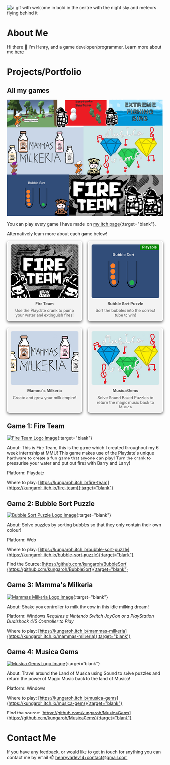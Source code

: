 

<picture>
 <source media="(prefers-color-scheme: dark)" srcset="https://media.tenor.com/2auJH5AE1fMAAAAd/welcome.gif">
 <source media="(prefers-color-scheme: light)" srcset="https://media.tenor.com/2auJH5AE1fMAAAAd/welcome.gif">
 <img alt="a gif with welcome in bold in the centre with the night sky and meteors flying behind it" src="https://media.tenor.com/2auJH5AE1fMAAAAd/welcome.gif">
</picture>

    
# About Me
Hi there 👋 I'm Henry, and a game developer/programmer.
Learn more about me [here](/aboutme.md)


# Projects/Portfolio
## All my games
<img alt="An image with all the Logos from my game portfolio" src="/gameCollection.png">

You can play every game I have made, on [my itch page](https://kungaroh.itch.io/){:target="blank"}.

Alternatively learn more about each game below!

<!-- ------------------- All my Games Ends ------------------- -->

<style>
  .portfolio-grid {
    display: grid;
    grid-template-columns: repeat(auto-fill, minmax(200px, 1fr));
    gap: 20px;
  }
  .game-card {
    position: relative;
    background-color: #f3f3f3;
    padding: 10px;
    text-align: center;
    border-radius: 8px;
    transition: transform 0.2s;
    border: 2px solid white;
    box-shadow: 0 4px 8px rgba(0, 0, 0, 0.6);
  }
  .game-card .playable-badge {
    position: absolute;
    top: 10px;
    right: 10px;
    background-color: green;
    color: white;
    padding: 2px 8px;
    border-radius: 4px;
    font-size: 0.8em;
    font-weight: bold;
    z-index: 1;
  }
   .game-card img {
    width: 100%;
    height: auto;
    border-radius: 5px;
  }
  .game-card p {
     font-size: 0.9em; /* Smaller font for description */
     color: #555;
     margin: 8px 0 0; /* Adjusts spacing */
   }
   .game-card a {
     color: inherit; /* Inherits color from parent, making it the same as normal text */
     text-decoration: none; /* Removes the underline */
   }
   .game-card a:hover {
     color: #555; /* Optional: Different color on hover */
   }
  .game-card:hover {
    transform: scale(1.05);
  }
</style>

<div class="portfolio-grid">
  <div class="game-card">
    <a href="fireteam">
      <img src="/portfolio icons/fire team icon.png" alt="Fire Team Thumbnail">
      <p><strong>Fire Team</strong></p>
     <p>Use the Playdate crank to pump your water and extinguish fires!</p>
    </a>
  </div>
  <div class="game-card">
   <div class="playable-badge">Playable</div>
    <a href="/bubblesort">
      <img src="/portfolio icons/bubble sort icon.png" alt="Bubble Sort Thumbnail">
        <p><strong>Bubble Sort Puzzle</strong></p>
     <p>Sort the bubbles into the correct tube to win!</p>
    </a>
  </div>
  <div class="game-card">
     <a href="/MM">
       <img src="/portfolio icons/mammas milkeria icon.png" alt="Mammas milkeria Thumbnail">
       <p><strong>Mamma's Milkeria</strong></p>
      <p>Create and grow your milk empire!</p>
     </a>
   </div>
  <div class="game-card">
     <a href="/musicagems">
       <img src="/portfolio icons/musicagems icon.png" alt="Musica Gems Thumbnail">
       <p><strong>Musica Gems</strong></p>
      <p>Solve Sound Based Puzzles to return the magic music back to Musica</p>
     </a>
   </div>
  <!-- Add more games similarly -->
</div>





 
## Game 1: Fire Team
[<img alt="Fire Team Logo Image" src="https://img.itch.zone/aW1nLzE2ODM2MzM3LnBuZw==/original/h3v5Ym.png">](https://kungaroh.itch.io/fire-team){:target="blank"}

About: This is Fire Team, this is the game which I created throughout my 6 week internship at MMU! This game makes use of the Playdate's unique hardware to create a fun game that anyone can play! Turn the crank to pressurise your water and put out fires with Barry and Larry!

Platform: Playdate

Where to play: [https://kungaroh.itch.io/fire-team](https://kungaroh.itch.io/fire-team){:target="blank"}


<!-- ------------------- Fire Team Ends ------------------- -->


## Game 2: Bubble Sort Puzzle
[<img alt="Bubble Sort Puzzle Logo Image" src="https://img.itch.zone/aW1nLzE0MTcyNjM2LnBuZw==/315x250%23c/aZQtgY.png">](https://kungaroh.itch.io/bubble-sort-puzzle){:target="blank"}

About: Solve puzzles by sorting bubbles so that they only contain their own colour!

Platform: Web

Where to play: [https://kungaroh.itch.io/bubble-sort-puzzle](https://kungaroh.itch.io/bubble-sort-puzzle){:target="blank"}

Find the Source: [https://github.com/kungaroh/BubbleSort](https://github.com/kungaroh/BubbleSort){:target="blank"}

<!-- ------------------- Bubble Sort Ends ------------------- -->

## Game 3: Mamma's Milkeria
[<img alt="Mammas Milkeria Logo Image" src="https://img.itch.zone/aW1nLzE2MDc5NDI1LnBuZw==/original/mgQNEf.png" width="350">](https://kungaroh.itch.io/mammas-milkeria){:target="blank"}

About: Shake you controller to milk the cow in this idle milking dream!

Platform: Windows *Requires a Nintendo Switch JoyCon or a PlayStation Dualshock 4/5 Controller to Play*

Where to play: [https://kungaroh.itch.io/mammas-milkeria](https://kungaroh.itch.io/mammas-milkeria){:target="blank"}

<!-- ------------------- Mamma's Milkeria Ends ------------------- -->

## Game 4: Musica Gems
[<img alt="Musica Gems Logo Image" src="https://img.itch.zone/aW1hZ2UvMjY2NTEwMi8xNTg4MTIyNy5qcGc=/347x500/LTgKiz.jpg" width="350">](https://kungaroh.itch.io/musica-gems){:target="blank"}

About: Travel around the Land of Musica using Sound to solve puzzles and return the power of Magic Music back to the land of Musica!

Platform: Windows

Where to play: [https://kungaroh.itch.io/musica-gems](https://kungaroh.itch.io/musica-gems){:target="blank"}

Find the source: [https://github.com/kungaroh/MusicaGems](https://github.com/kungaroh/MusicaGems){:target="blank"}


<!-- ------------------- Muscia Gems Ends ------------------- -->



# Contact Me
If you have any feedback, or would like to get in touch for anything you can contact me by email
📫 henryvarley14+contact@gmail.com

<!--
**Iths567/Iths567** is a ✨ _special_ ✨ repository because its `README.md` (this file) appears on your GitHub profile.

Here are some ideas to get you started:

- 🔭 I’m currently working on ...
- 🌱 I’m currently learning ...
- 👯 I’m looking to collaborate on ...
- 🤔 I’m looking for help with ...
- 💬 Ask me about ...
- 📫 How to reach me: ...
- 😄 Pronouns: ...
- ⚡ Fun fact: ...
-->
